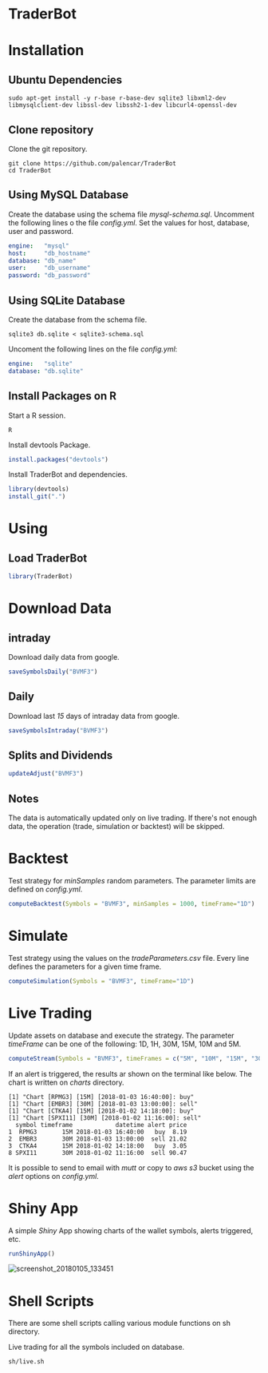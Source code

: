 # TraderBot

# Installation

## Ubuntu Dependencies
```
sudo apt-get install -y r-base r-base-dev sqlite3 libxml2-dev libmysqlclient-dev libssl-dev libssh2-1-dev libcurl4-openssl-dev
```

## Clone repository
Clone the git repository.
```
git clone https://github.com/palencar/TraderBot
cd TraderBot
```

## Using MySQL Database
Create the database using the schema file *mysql-schema.sql*.
Uncomment the following lines o the file *config.yml*. Set the values for host, database, user and password.
```yml
engine:   "mysql"
host:     "db_hostname"
database: "db_name"
user:     "db_username"
password: "db_password"
```

## Using SQLite Database
Create the database from the schema file.
```
sqlite3 db.sqlite < sqlite3-schema.sql
```

Uncoment the following lines on the file *config.yml*:
```yml
engine:   "sqlite"
database: "db.sqlite"
```

## Install Packages on R
Start a R session.
```
R
```

Install devtools Package.

```R
install.packages("devtools")
```

Install TraderBot and dependencies.
```R
library(devtools)
install_git(".")
```

# Using

## Load TraderBot
```R
library(TraderBot)
```

# Download Data

## intraday
Download daily data from google.
```R
saveSymbolsDaily("BVMF3")
```
## Daily
Download last *15* days of intraday data from google.
```R
saveSymbolsIntraday("BVMF3")
```

## Splits and Dividends
```R
updateAdjust("BVMF3")
```

## Notes
The data is automatically updated only on live trading.
If there's not enough data, the operation (trade, simulation or backtest) will be skipped.

# Backtest
Test strategy for *minSamples* random parameters. The parameter limits are defined on *config.yml*.
```R
computeBacktest(Symbols = "BVMF3", minSamples = 1000, timeFrame="1D")
```

# Simulate
Test strategy using the values on the *tradeParameters.csv* file. Every line defines the
parameters for a given time frame.
```R
computeSimulation(Symbols = "BVMF3", timeFrame="1D")
```

# Live Trading
Update assets on database and execute the strategy. The parameter *timeFrame* can be one of the following:
1D, 1H, 30M, 15M, 10M and 5M.
```R
computeStream(Symbols = "BVMF3", timeFrames = c("5M", "10M", "15M", "30M", "1H", "1D"))
```
If an alert is triggered, the results ar shown on the terminal like below. The chart is written on *charts* directory.
```
[1] "Chart [RPMG3] [15M] [2018-01-03 16:40:00]: buy"
[1] "Chart [EMBR3] [30M] [2018-01-03 13:00:00]: sell"
[1] "Chart [CTKA4] [15M] [2018-01-02 14:18:00]: buy"
[1] "Chart [SPXI11] [30M] [2018-01-02 11:16:00]: sell"
  symbol timeframe            datetime alert price
1  RPMG3       15M 2018-01-03 16:40:00   buy  8.19
2  EMBR3       30M 2018-01-03 13:00:00  sell 21.02
3  CTKA4       15M 2018-01-02 14:18:00   buy  3.05
8 SPXI11       30M 2018-01-02 11:16:00  sell 90.47
```

It is possible to send to email with *mutt* or copy to *aws s3* bucket using the *alert* options on *config.yml*.

# Shiny App
A simple *Shiny* App showing charts of the wallet symbols, alerts triggered, etc.
```R
runShinyApp()
```
![screenshot_20180105_133451](https://user-images.githubusercontent.com/2640600/34618368-520e7478-f21d-11e7-89f4-2909a3acbbc5.png)


# Shell Scripts
There are some shell scripts calling various module functions on sh directory.

Live trading for all the symbols included on database.
```
sh/live.sh
```
